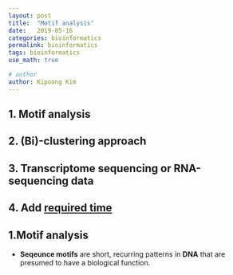 ```yaml
---
layout: post
title:  "Motif analysis"
date:   2019-05-16
categories: bioinformatics
permalink: bioinformatics
tags: bioinformatics
use_math: true

# author
author: Kipoong Kim
---
```


<!-- more -->

## 1. Motif analysis

## 2. (Bi)-clustering approach

## 3. Transcriptome sequencing or RNA-sequencing data

## 4. Add <u>required time</u>



## 1.Motif analysis

- **Seqeunce motifs** are short, recurring patterns in **DNA** that are presumed to have a biological function.


